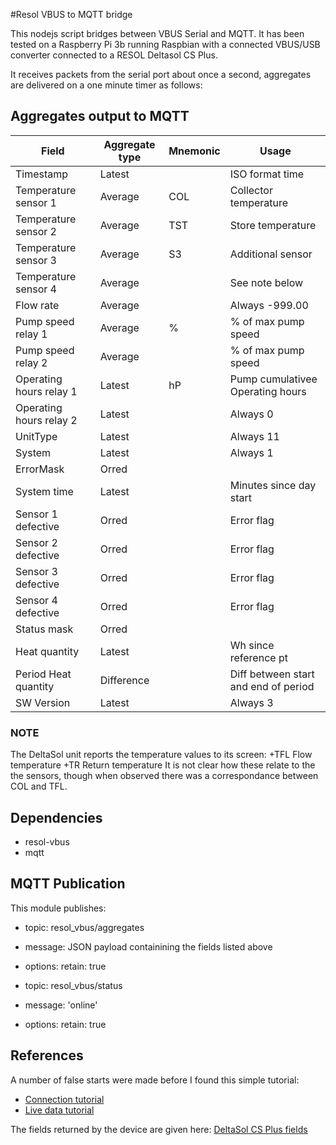 #Resol VBUS to MQTT bridge

This nodejs script bridges between VBUS Serial and MQTT. 
It has been tested on a Raspberry Pi 3b running Raspbian with a connected VBUS/USB converter connected to a RESOL Deltasol CS Plus.

It receives packets from the serial port about once a second, aggregates are delivered on a one minute timer as follows:

## Aggregates output to MQTT

| Field                    | Aggregate type | Mnemonic |Usage                 |
|--------------------------|----------------|----------|----------------------|
| Timestamp                | Latest         |          | ISO format time      |
| Temperature sensor 1     | Average        | COL      |Collector temperature |
| Temperature sensor 2     | Average        | TST      |Store temperature     |
| Temperature sensor 3     | Average        | S3       |Additional sensor     |
| Temperature sensor 4     | Average        |          | See note below       |
| Flow rate                | Average        |          | Always -999.00       |
| Pump speed relay 1       | Average        | %        | % of max pump speed  |
| Pump speed relay 2       | Average        |          | % of max pump speed  |
| Operating hours relay 1  | Latest         | hP       | Pump cumulativee Operating hours |
| Operating hours relay 2  | Latest         |          | Always 0             |
| UnitType                 | Latest         |          | Always 11            |
| System                   | Latest         |          | Always 1             |
| ErrorMask                | Orred          |          |                      |
| System time              | Latest         |          | Minutes since day start |
| Sensor 1 defective       | Orred          |          | Error flag           |
| Sensor 2 defective       | Orred          |          | Error flag           |
| Sensor 3 defective       | Orred          |          | Error flag           |
| Sensor 4 defective       | Orred          |          | Error flag           |
| Status mask              | Orred          |          |                      |
| Heat quantity            | Latest         |          | Wh since reference pt|
| Period Heat quantity     | Difference     |          | Diff between start and end of  period |
| SW Version               | Latest         |          | Always 3             |

### NOTE
The DeltaSol unit reports the temperature values to its screen:
+TFL Flow temperature
+TR Return temperature
It is not clear how these relate to the the sensors, though when observed there was a correspondance between COL and TFL. 

## Dependencies
+ resol-vbus
+ mqtt

## MQTT Publication
This module publishes:
+ topic: resol_vbus/aggregates
+ message: JSON payload containining the fields listed above
+ options: retain: true

+ topic: resol_vbus/status
+ message: 'online'
+ options: retain: true

## References
A number of false starts were made before I found this simple tutorial:
+ [Connection tutorial](https://danielwippermann.github.io/resol-vbus/#/md/docs/connection-tutorial) 
+ [Live data tutorial](https://danielwippermann.github.io/resol-vbus/#/md/docs/live-data-tutorial)

The fields returned by the device are given here:
[DeltaSol CS Plus fields](https://danielwippermann.github.io/resol-vbus/#/vsf/fields/00_0010_2211_10_0100)

